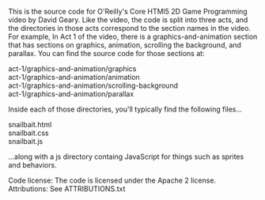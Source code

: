 This is the source code for O'Reilly's Core HTMl5 2D Game Programming video by David Geary. Like the video, the code is split into three acts, and the directories in those acts correspond to the section names in the video. For example, In Act 1 of the video, there is a graphics-and-animation section that has sections on graphics, animation, scrolling the background, and parallax. You can find the source code for those sections at:

act-1/graphics-and-animation/graphics  
act-1/graphics-and-animation/animation  
act-1/graphics-and-animation/scrolling-background  
act-1/graphics-and-animation/parallax  

Inside each of those directories, you'll typically find the following files...  

snailbait.html  
snailbait.css  
snailbait.js  

...along with a js directory containg JavaScript for things such as sprites and behaviors.

Code license: The code is licensed under the Apache 2 license.  
Attributions: See ATTRIBUTIONS.txt
